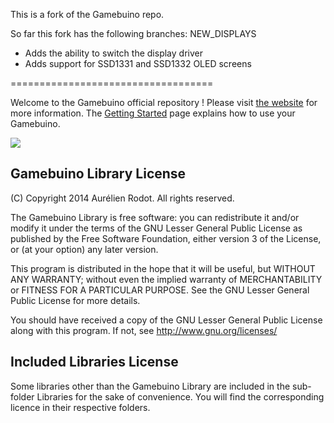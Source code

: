 This is a fork of the Gamebuino repo.

So far this fork has the following branches:
NEW_DISPLAYS
* Adds the ability to switch the display driver
* Adds support for SSD1331 and SSD1332 OLED screens



===================================

Welcome to the Gamebuino official repository !
Please visit [the website](http://gamebuino.com) for more information.
The [Getting Started](http://gamebuino.com/wiki/index.php?title=Getting_started) page explains how to use your Gamebuino.

![](http://gamebuino.com/wp-content/uploads/2013/10/gamebuino.gif)

Gamebuino Library License
-------------------------

(C) Copyright 2014 Aurélien Rodot. All rights reserved.

The Gamebuino Library is free software: you can redistribute it and/or modify
it under the terms of the GNU Lesser General Public License as published by
the Free Software Foundation, either version 3 of the License, or
(at your option) any later version.

This program is distributed in the hope that it will be useful,
but WITHOUT ANY WARRANTY; without even the implied warranty of
MERCHANTABILITY or FITNESS FOR A PARTICULAR PURPOSE.  See the
GNU Lesser General Public License for more details.

You should have received a copy of the GNU Lesser General Public License
along with this program.  If not, see <http://www.gnu.org/licenses/>

Included Libraries License
--------------------------

Some libraries other than the Gamebuino Library are included in the sub-folder Libraries for the sake of convenience. You will find the corresponding licence in their respective folders.
